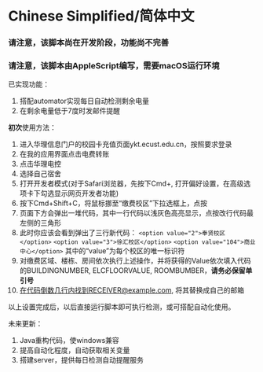 # Chinese Simplified/简体中文
### 请注意，该脚本尚在开发阶段，功能尚不完善
### 请注意，该脚本由AppleScript编写，需要macOS运行环境

已实现功能：
1. 搭配automator实现每日自动检测剩余电量
2. 在剩余电量低于7度时发邮件提醒

**初次**使用方法：
1. 进入华理信息门户的校园卡充值页面ykt.ecust.edu.cn，按照要求登录
2. 在我的应用界面点击电费转账
3. 点击华理电控
4. 选择自己宿舍
5. 打开开发者模式(对于Safari浏览器，先按下Cmd+, 打开偏好设置，在高级选项卡下勾选显示网页开发者功能)
6. 按下Cmd+Shift+C，将鼠标挪至“缴费校区”下拉选框上，点按
7. 页面下方会弹出一堆代码，其中一行代码以浅灰色高亮显示，点按改行代码最左侧的三角形
8. 此时你应该会看到弹出了三行新代码：
`<option value="2">奉贤校区</option>`
`<option value="3">徐汇校区</option>`
`<option value="104">商业中心</option>`
其中的“value”为每个校区的唯一标识符
9. 对缴费区域、楼栋、房间依次执行上述操作，并将获得的Value依次填入代码的BUILDINGNUMBER, ELCFLOORVALUE, ROOMBUMBER，**请务必保留单引号**
10. 在代码倒数几行内找到RECEIVER@example.com, 将其替换成自己的邮箱

以上设置完成后，以后直接运行脚本即可执行检测，或可搭配自动化使用。

未来更新：
1. Java重构代码，使windows兼容
2. 提高自动化程度，自动获取相关变量
3. 搭建server，提供每日检测自动提醒服务
